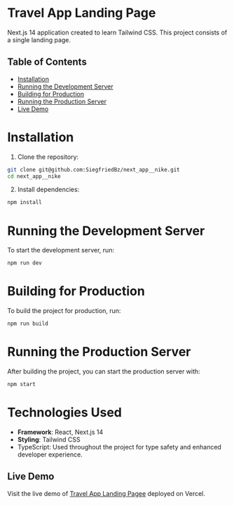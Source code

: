# Travel App Landing Page

Next.js 14 application created to learn Tailwind CSS. This project consists of a single landing page.

## Table of Contents
- [Installation](#installation)
- [Running the Development Server](#running-the-development-server)
- [Building for Production](#building-for-production)
- [Running the Production Server](#running-the-production-server)
- [Live Demo](#live-demo)

# Installation

1. Clone the repository:
```bash
git clone git@github.com:SiegfriedBz/next_app__nike.git
cd next_app__nike
```

2. Install dependencies:
```bash
npm install
```
    
# Running the Development Server
To start the development server, run:

```bash
npm run dev
  ```

# Building for Production
To build the project for production, run:

```bash
npm run build
```

# Running the Production Server
After building the project, you can start the production server with:

```bash
npm start
```

# Technologies Used

- **Framework**: React, Next.js 14
- **Styling**: Tailwind CSS
- TypeScript: Used throughout the project for type safety and enhanced developer experience.


## Live Demo
Visit the live demo of [Travel App Landing Pagee](https://travel-landing-seven.vercel.app/) deployed on Vercel.
